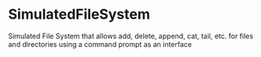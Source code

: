 # SimulatedFileSystem
Simulated File System that allows add, delete, append, cat, tail, etc. for files and directories using a command prompt as an interface
